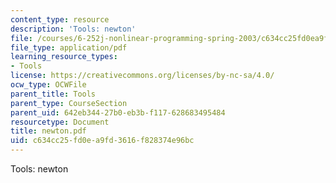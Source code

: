 ```yaml
---
content_type: resource
description: 'Tools: newton'
file: /courses/6-252j-nonlinear-programming-spring-2003/c634cc25fd0ea9fd3616f828374e96bc_newton.pdf
file_type: application/pdf
learning_resource_types:
- Tools
license: https://creativecommons.org/licenses/by-nc-sa/4.0/
ocw_type: OCWFile
parent_title: Tools
parent_type: CourseSection
parent_uid: 642eb344-27b0-eb3b-f117-628683495484
resourcetype: Document
title: newton.pdf
uid: c634cc25-fd0e-a9fd-3616-f828374e96bc
---
```

Tools: newton